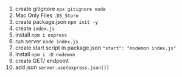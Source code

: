 1. create gitignore `npx gitignore node`
2. Mac Only Files `.DS_Store`
3. create package.json `npm init -y`
4. create `index.js`
5. install `npm i express`
6. run server `node index.js`
7. create start script in package.json `"start": "nodemon index.js"`
8. install `npm i -D nodemon`
9. create GET/ endpoint
10. add json `server.use(express.json())`
